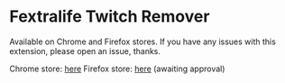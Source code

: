 # Fextralife Twitch Remover

Available on Chrome and Firefox stores.  If you have any issues with this extension, please open an issue, thanks.

Chrome store: [here](https://chromewebstore.google.com/detail/fextralife-stream-remover/ocpijhongeajhiojjkhnkaanjmhkkmoo)
Firefox store: [here](https://addons.mozilla.org/en-CA/firefox/addon/fextralife-stream-remover/) (awaiting approval)
